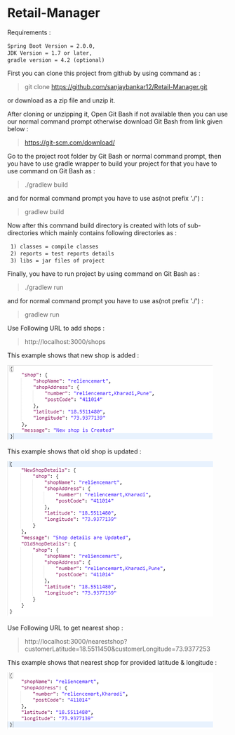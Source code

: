 # Retail-Manager

Requirements :

    Spring Boot Version = 2.0.0,
    JDK Version = 1.7 or later,
    gradle version = 4.2 (optional)

First you can clone this project from github by using command as :
>git clone https://github.com/sanjaybankar12/Retail-Manager.git

or download as a zip file and unzip it.

After cloning or unzipping it, Open Git Bash if not available then you can use our normal command prompt otherwise download Git Bash from link given below : 
>https://git-scm.com/download/

Go to the project root folder by Git Bash or normal command prompt, then you have to use gradle wrapper to build your project for that you have to use command on Git Bash as :
>./gradlew build

and for normal command prompt you have to use as(not prefix './') :
>gradlew build

Now after this command build directory is created with lots of sub-directories which mainly contains following directories as :
      
     1) classes = compile classes
     2) reports = test reports details
     3) libs = jar files of project

Finally, you have to run project by using command on Git Bash as : 
>./gradlew run

and for normal command prompt you have to use as(not prefix './') :
>gradlew run

Use Following URL to add shops :
> http://localhost:3000/shops

This example shows that new shop is added : 

![alt text](https://github.com/sanjaybankar12/Retail-Manager/blob/master/new_shop.png)

This example shows that old shop is updated : 

![alt text](https://github.com/sanjaybankar12/Retail-Manager/blob/master/upd_shop.png)

Use Following URL to get nearest shop :
> http://localhost:3000/nearestshop?customerLatitude=18.5511450&customerLongitude=73.9377253

This example shows that nearest shop for provided latitude & longitude : 

![alt text](https://github.com/sanjaybankar12/Retail-Manager/blob/master/near_shop.png)

